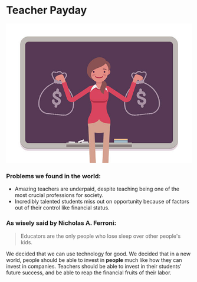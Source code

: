 # Teacher Payday

![Teacher logo](https://raw.githubusercontent.com/shouryan01/Teacher-Payday/master/frontend/public/teacher.jpeg)

### Problems we found in the world: 
- Amazing teachers are underpaid, despite teaching being one of the most crucial professions for society.
- Incredibly talented students miss out on opportunity because of factors out of their control like financial status.


### As wisely said by Nicholas A. Ferroni:
> Educators are the only people who lose sleep over other people's kids.


We decided that we can use technology for good. We decided that in a new world, people should be able to invest in **people** much like how they can invest in companies. Teachers should be able to invest in their students' future success, and be able to reap the financial fruits of their labor.
